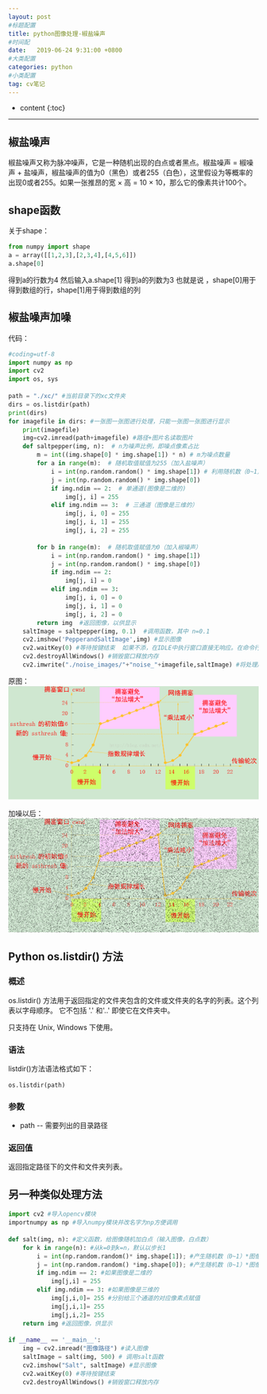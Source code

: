 ```yaml
---
layout: post
#标题配置
title: python图像处理-椒盐噪声
#时间配
date:   2019-06-24 9:31:00 +0800
#大类配置
categories: python
#小类配置
tag: cv笔记
---
```


* content
{:toc}

---

## 椒盐噪声

椒盐噪声又称为脉冲噪声，它是一种随机出现的白点或者黑点。椒盐噪声 = 椒噪声 + 盐噪声，椒盐噪声的值为0（黑色）或者255（白色），这里假设为等概率的出现0或者255。如果一张推昂的宽 × 高 = 10 × 10，那么它的像素共计100个。

## shape函数 

关于shape：

```python
from numpy import shape
a = array([[1,2,3],[2,3,4],[4,5,6]])
a.shape[0]
````

得到a的行数为4 
然后输入a.shape[1]
得到a的列数为3
也就是说 ，shape[0]用于得到数组的行，shape[1]用于得到数组的列

## 椒盐噪声加噪

代码：
```python
#coding=utf-8
import numpy as np
import cv2
import os, sys

path = "./xc/" #当前目录下的xc文件夹
dirs = os.listdir(path)
print(dirs)
for imagefile in dirs: #一张图一张图进行处理，只能一张图一张图进行显示
    print(imagefile)
    img=cv2.imread(path+imagefile) #路径+图片名读取图片
    def saltpepper(img, n):  # n为噪声比例，即噪点像素占比
        m = int((img.shape[0] * img.shape[1]) * n) # m为噪点数量
        for a in range(m):  # 随机取值赋值为255（加入盐噪声）
            i = int(np.random.random() * img.shape[1]) # 利用随机数（0~1）*图像的宽，产生需要设定黑色或者白色的点坐标（行坐标[0]，列坐标[1]）
            j = int(np.random.random() * img.shape[0])
            if img.ndim == 2:  # 单通道(图像是二维的)
                img[j, i] = 255
            elif img.ndim == 3:  # 三通道（图像是三维的）
                img[j, i, 0] = 255
                img[j, i, 1] = 255
                img[j, i, 2] = 255
                
        for b in range(m):  # 随机取值赋值为0（加入椒噪声）
            i = int(np.random.random() * img.shape[1])
            j = int(np.random.random() * img.shape[0])
            if img.ndim == 2:
                img[j, i] = 0
            elif img.ndim == 3:
                img[j, i, 0] = 0
                img[j, i, 1] = 0
                img[j, i, 2] = 0
        return img  #返回图像，以供显示
    saltImage = saltpepper(img, 0.1)  #调用函数，其中 n=0.1
    cv2.imshow('PepperandSaltImage',img) #显示图像
    cv2.waitKey(0) #等待按键结束  如果不添，在IDLE中执行窗口直接无响应。在命令行中执行的话，则是一闪而过。
    cv2.destroyAllWindows() #销毁窗口释放内存
    cv2.imwrite("./noise_images/"+"noise_"+imagefile,saltImage) #将处理后的图片保存
```

原图：
![](/styles/images/2019-06-24-pepperandsalt/image2.png)

加噪以后：
![](/styles/images/2019-06-24-pepperandsalt/noise_image2.png)

## Python os.listdir() 方法

### 概述
os.listdir() 方法用于返回指定的文件夹包含的文件或文件夹的名字的列表。这个列表以字母顺序。 它不包括 '.' 和'..' 即使它在文件夹中。

只支持在 Unix, Windows 下使用。

### 语法
listdir()方法语法格式如下：

`os.listdir(path)`

### 参数
* path -- 需要列出的目录路径

### 返回值
返回指定路径下的文件和文件夹列表。

## 另一种类似处理方法

```python
import cv2 #导入opencv模块
importnumpy as np #导入numpy模块并改名字为np方便调用

def salt(img, n): #定义函数，给图像随机加白点（输入图像，白点数）
	for k in range(n): #从k=0到k=n，默认以步长1
		i = int(np.random.random()* img.shape[1]); #产生随机数（0~1）*图像的宽
		j = int(np.random.random() *img.shape[0]); #产生随机数（0~1）*图像的高
		if img.ndim == 2: #如果图像是二维的
			img[j,i] = 255
		elif img.ndim == 3: #如果图像是三维的
			img[j,i,0]= 255 #分别给三个通道的对应像素点赋值
			img[j,i,1]= 255
			img[j,i,2]= 255
	return img #返回图像，供显示
	
if __name__ == '__main__':
	img = cv2.imread("图像路径") #读入图像
	saltImage = salt(img, 500) # 调用salt函数
	cv2.imshow("Salt", saltImage) #显示图像
	cv2.waitKey(0) #等待按键结束
	cv2.destroyAllWindows() #销毁窗口释放内存
```